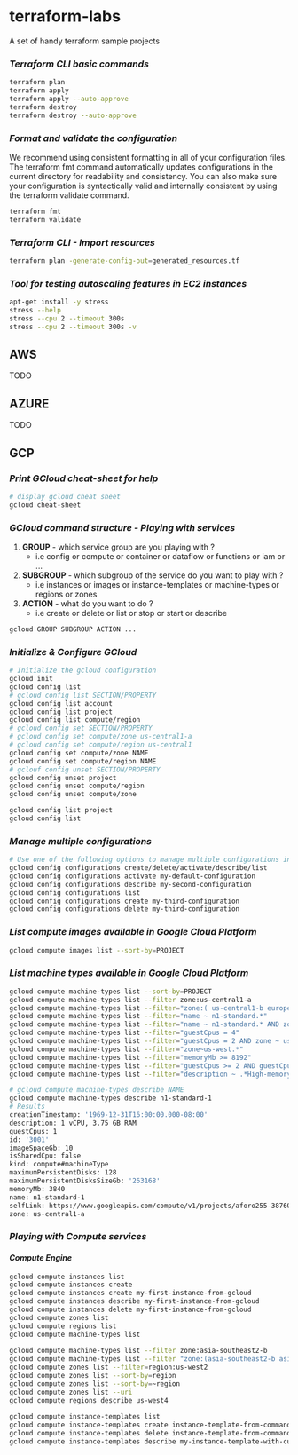 # **terraform-labs**
A set of handy terraform sample projects

### *Terraform CLI basic commands*
````bash
terraform plan
terraform apply
terraform apply --auto-approve
terraform destroy
terraform destroy --auto-approve
````

### *Format and validate the configuration*
We recommend using consistent formatting in all of your configuration files. The terraform fmt command automatically updates configurations in the current directory for readability and consistency.
You can also make sure your configuration is syntactically valid and internally consistent by using the terraform validate command.
````bash
terraform fmt
terraform validate
````

### *Terraform CLI - Import resources*
````bash
terraform plan -generate-config-out=generated_resources.tf
````

### *Tool for testing autoscaling features in EC2 instances*
````bash
apt-get install -y stress
stress --help
stress --cpu 2 --timeout 300s
stress --cpu 2 --timeout 300s -v
````

## **AWS**
TODO

## **AZURE**
TODO

## **GCP**

### *Print GCloud cheat-sheet for help*
````bash
# display gcloud cheat sheet
gcloud cheat-sheet
````

### *GCloud command structure - Playing with services*
1. **GROUP** - which service group are you playing with ?
    - i.e config or compute or container or dataflow or functions or iam or ...
2. **SUBGROUP** - which subgroup of the service do you want to play with ?
    - i.e instances or images or instance-templates or machine-types or regions or zones
3. **ACTION** - what do you want to do ?
    - i.e create or delete or list or stop or start or describe

````bash
gcloud GROUP SUBGROUP ACTION ...
````

### *Initialize & Configure GCloud*
````bash
# Initialize the gcloud configuration
gcloud init
gcloud config list
# gcloud config list SECTION/PROPERTY
gcloud config list account
gcloud config list project
gcloud config list compute/region
# gcloud config set SECTION/PROPERTY
# gcloud config set compute/zone us-central1-a
# gcloud config set compute/region us-central1
gcloud config set compute/zone NAME
gcloud config set compute/region NAME
# gclouf config unset SECTION/PROPERTY
gcloud config unset project
gcloud config unset compute/region
gcloud config unset compute/zone

gcloud config list project
gcloud config list
````

### *Manage multiple configurations*
````bash
# Use one of the following options to manage multiple configurations in your environment
gcloud config configurations create/delete/activate/describe/list
gcloud config configurations activate my-default-configuration
gcloud config configurations describe my-second-configuration
gcloud config configurations list
gcloud config configurations create my-third-configuration
gcloud config configurations delete my-third-configuration
````

### *List compute images available in Google Cloud Platform*
````bash
gcloud compute images list --sort-by=PROJECT
````

### *List machine types available in Google Cloud Platform*
````bash
gcloud compute machine-types list --sort-by=PROJECT
gcloud compute machine-types list --filter zone:us-central1-a
gcloud compute machine-types list --filter="zone:( us-central1-b europe-west1-d )"
gcloud compute machine-types list --filter="name ~ n1-standard.*"
gcloud compute machine-types list --filter="name ~ n1-standard.* AND zone:us-central1-a"
gcloud compute machine-types list --filter="guestCpus = 4"
gcloud compute machine-types list --filter="guestCpus = 2 AND zone ~ us-central1.*"
gcloud compute machine-types list --filter="zone~us-west.*"
gcloud compute machine-types list --filter="memoryMb >= 8192"
gcloud compute machine-types list --filter="guestCpus >= 2 AND guestCpus <= 4 AND memoryMb >= 8192"
gcloud compute machine-types list --filter="description ~ .*High-memory.*"

# gcloud compute machine-types describe NAME
gcloud compute machine-types describe n1-standard-1
# Results
creationTimestamp: '1969-12-31T16:00:00.000-08:00'
description: 1 vCPU, 3.75 GB RAM
guestCpus: 1
id: '3001'
imageSpaceGb: 10
isSharedCpu: false
kind: compute#machineType
maximumPersistentDisks: 128
maximumPersistentDisksSizeGb: '263168'
memoryMb: 3840
name: n1-standard-1
selfLink: https://www.googleapis.com/compute/v1/projects/aforo255-387602/zones/us-central1-a/machineTypes/n1-standard-1
zone: us-central1-a
````

### *Playing with Compute services*
#### *Compute Engine*
````bash
gcloud compute instances list
gcloud compute instances create
gcloud compute instances create my-first-instance-from-gcloud
gcloud compute instances describe my-first-instance-from-gcloud
gcloud compute instances delete my-first-instance-from-gcloud
gcloud compute zones list
gcloud compute regions list
gcloud compute machine-types list
 
gcloud compute machine-types list --filter zone:asia-southeast2-b
gcloud compute machine-types list --filter "zone:(asia-southeast2-b asia-southeast2-c)"
gcloud compute zones list --filter=region:us-west2
gcloud compute zones list --sort-by=region
gcloud compute zones list --sort-by=~region
gcloud compute zones list --uri
gcloud compute regions describe us-west4
 
gcloud compute instance-templates list
gcloud compute instance-templates create instance-template-from-command-line
gcloud compute instance-templates delete instance-template-from-command-line
gcloud compute instance-templates describe my-instance-template-with-custom-image
````